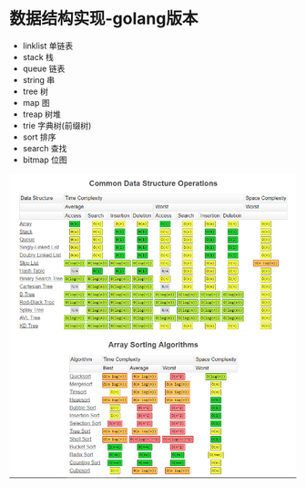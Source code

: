 # 数据结构实现-golang版本
- linklist 单链表
- stack 栈
- queue 链表
- string 串
- tree 树
- map 图
- treap 树堆
- trie 字典树(前缀树)
- sort 排序
- search 查找
- bitmap 位图


![](./assets/Oalgo.png)